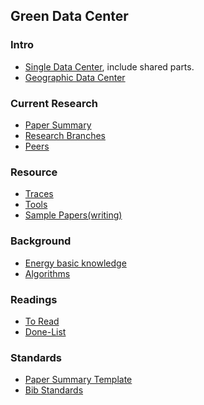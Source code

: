 Green Data Center
---



### Intro
- [Single Data Center](./data-center), include shared parts.
- [Geographic Data Center](./geo-data-center)

### Current Research
- [Paper Summary](./file/paper-summary.md)
- [Research Branches](https://github.com/hxwang/GreenDC-Summary/blob/master/Research-Branches.md)
- [Peers](./file/peers.md)

### Resource
- [Traces](./traces)
- [Tools](./tools)
- [Sample Papers(writing)](./file/SamplePaper.md)

### Background
- [Energy basic knowledge](./energy)
- [Algorithms](./algorithms)

### Readings
- [To Read](./file/ToRead-List.md)
- [Done-List](./file/done-list.md)

### Standards
- [Paper Summary Template](./papers/template.md)
- [Bib Standards](./papers/bibFormat.md)
